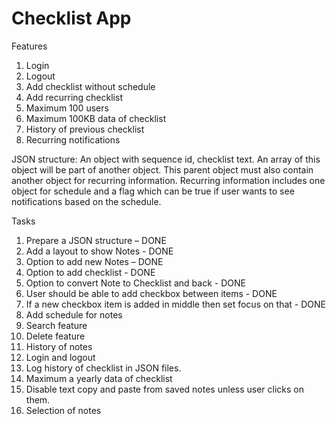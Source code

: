 # Checklist App

Features
1.	Login
2.	Logout
3.	Add checklist without schedule
4.	Add recurring checklist
5.	Maximum 100 users
6.	Maximum 100KB data of checklist
7.	History of previous checklist
8.	Recurring notifications

JSON structure: An object with sequence id, checklist text. An array of this object will be part of another object. This parent object must also contain another object for recurring information. Recurring information includes one object for schedule and a flag which can be true if user wants to see notifications based on the schedule.

Tasks
1.	Prepare a JSON structure – DONE
2.	Add a layout to show Notes - DONE
3.	Option to add new Notes – DONE
4.	Option to add checklist - DONE
5.	Option to convert Note to Checklist and back - DONE
6.	User should be able to add checkbox between items - DONE
7.	If a new checkbox item is added in middle then set focus on that - DONE
8.	Add schedule for notes
9.	Search feature
10.	Delete feature
11.	History of notes
12.	Login and logout
13.	Log history of checklist in JSON files.
14.	Maximum a yearly data of checklist
15.	Disable text copy and paste from saved notes unless user clicks on them.
16.	Selection of notes